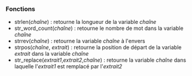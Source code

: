 ### Fonctions

- strlen(*chaîne*) : retourne la longueur de la variable *chaîne*
- str_word_count(*chaîne*) : retourne le nombre de mot dans la variable *chaîne*
- strrev(*chaîne*) : retourne la variable *chaîne* à l'envers
- strpos(*chaîne*, *extrait*) : retourne la position de départ de la variable *extrait* dans la variable *chaîne*
- str_replace(*extrait1*,*extrait2*,*chaîne*) : retourne la variable *chaîne* dans laquelle l'*extrait1* est remplacé par l'*extrait2*
